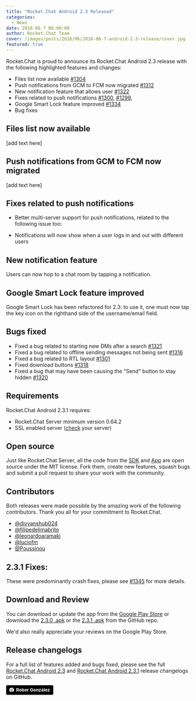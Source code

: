 ```yaml
---
title: "Rocket.Chat Android 2.3 Released"
categories:
  - News
date: 2018-06-7 08:00:00
author: Rocket.Chat Team
cover: /images/posts/2018/06/2018-06-7-android-2-3-release/cover.jpg
featured: true
---
```


Rocket.Chat is proud to announce its Rocket.Chat Android 2.3 release with the following highlighted features and changes:

* Files list now available [#1304](https://github.com/RocketChat/Rocket.Chat.Android/pull/1304)
* Push notifications from GCM to FCM now migrated [#1312](https://github.com/RocketChat/Rocket.Chat.Android/pull/1312)
* New notification feature that allows user [#1322](https://github.com/RocketChat/Rocket.Chat.Android/pull/1322)
* Fixes related to push notifications [#1300](https://github.com/RocketChat/Rocket.Chat.Android/pull/1300), [#1299](https://github.com/RocketChat/Rocket.Chat.Android/pull/1299),
* Google Smart Lock feature improved [#1334](https://github.com/RocketChat/Rocket.Chat.Android/pull/1334)
* Bug fixes

## Files list now available

[add text here]

## Push notifications from GCM to FCM now migrated

[add text here]

## Fixes related to push notifications

* Better multi-server support for push notifications, related to the following issue too:

* Notifications will now show when a user logs in and out with different users

## New notification feature

Users can now hop to a chat room by tapping a notification.

## Google Smart Lock feature improved

Google Smart Lock has been refactored for 2.3: to use it, one must now tap the key icon on the righthand side of the username/email field.

## Bugs fixed

* Fixed a bug related to starting new DMs after a search [#1321](https://github.com/RocketChat/Rocket.Chat.Android/pull/1321)
* Fixed a bug related to offline sending messages not being sent [#1316](https://github.com/RocketChat/Rocket.Chat.Android/pull/1316)
* Fixed a bug related to RTL layout [#1301](https://github.com/RocketChat/Rocket.Chat.Android/pull/1301)
* Fixed download buttons [#1318](https://github.com/RocketChat/Rocket.Chat.Android/pull/1318)
* Fixed a bug that may have been causing the "Send" button to stay hidden [#1320](https://github.com/RocketChat/Rocket.Chat.Android/pull/1320)

## Requirements

Rocket.Chat Android 2.3.1 requires:

* Rocket.Chat Server minimum version 0.64.2
* SSL enabled server ([check](https://www.ssllabs.com/ssltest/) your server)

## Open source

Just like Rocket.Chat Server, all the code from the [SDK](https://github.com/RocketChat/Rocket.Chat.Kotlin.SDK) and [App](https://github.com/RocketChat/Rocket.Chat.Android) are open source under the MIT license.
Fork them, create new features, squash bugs and submit a pull request to share your work with the community.

## Contributors

Both releases were made possible by the amazing work of the following contributors. Thank you all for your commitment to Rocket.Chat.


* <a target="_blank" href="https://github.com/divyanshub024">@divyanshub024</a>
* <a target="_blank" href="https://github.com/filipedelimabrito">@filipedelimabrito</a>
* <a target="_blank" href="https://github.com/leonardoaramaki">@leonardoaramaki</a>
* <a target="_blank" href="https://github.com/luciofm">@luciofm</a>
* <a target="_blank" href="https://github.com/Poussinou">@Poussinou</a>

## 2.3.1 Fixes:

These were predominantly crash fixes, please see [#1345](https://github.com/RocketChat/Rocket.Chat.Android/pull/1345) for more details.

## Download and Review

You can download or update the app from the [Google Play Store](https://play.google.com/store/apps/details?id=chat.rocket.android) or download the [2.3.0 .apk](https://github.com/RocketChat/Rocket.Chat.Android/releases/tag/v2.3.0) or the [2.3.1 .apk](https://github.com/RocketChat/Rocket.Chat.Android/releases/tag/v2.3.1)
from the GitHub repo.

We'd also really appreciate your reviews on the Google Play Store.

## Release changelogs

For a full list of features added and bugs fixed, please see the full
[Rocket.Chat Android 2.3](https://github.com/RocketChat/Rocket.Chat.Android/releases/tag/v2.3.0) and [Rocket.Chat Android 2.3.1](https://github.com/RocketChat/Rocket.Chat.Android/releases/tag/v2.3.1) release changelogs on GitHub.

<a style="background-color:black;color:white;text-decoration:none;padding:4px 6px;font-family:-apple-system, BlinkMacSystemFont, &quot;San Francisco&quot;, &quot;Helvetica Neue&quot;, Helvetica, Ubuntu, Roboto, Noto, &quot;Segoe UI&quot;, Arial, sans-serif;font-size:12px;font-weight:bold;line-height:1.2;display:inline-block;border-radius:3px;" href="https://unsplash.com/@robergd?utm_medium=referral&amp;utm_campaign=photographer-credit&amp;utm_content=creditBadge" target="_blank" rel="noopener noreferrer" title="Download free do whatever you want high-resolution photos from Rober González"><span style="display:inline-block;padding:2px 3px;"><svg xmlns="http://www.w3.org/2000/svg" style="height:12px;width:auto;position:relative;vertical-align:middle;top:-1px;fill:white;" viewBox="0 0 32 32"><title>unsplash-logo</title><path d="M20.8 18.1c0 2.7-2.2 4.8-4.8 4.8s-4.8-2.1-4.8-4.8c0-2.7 2.2-4.8 4.8-4.8 2.7.1 4.8 2.2 4.8 4.8zm11.2-7.4v14.9c0 2.3-1.9 4.3-4.3 4.3h-23.4c-2.4 0-4.3-1.9-4.3-4.3v-15c0-2.3 1.9-4.3 4.3-4.3h3.7l.8-2.3c.4-1.1 1.7-2 2.9-2h8.6c1.2 0 2.5.9 2.9 2l.8 2.4h3.7c2.4 0 4.3 1.9 4.3 4.3zm-8.6 7.5c0-4.1-3.3-7.5-7.5-7.5-4.1 0-7.5 3.4-7.5 7.5s3.3 7.5 7.5 7.5c4.2-.1 7.5-3.4 7.5-7.5z"></path></svg></span><span style="display:inline-block;padding:2px 3px;">Rober González</span></a>
